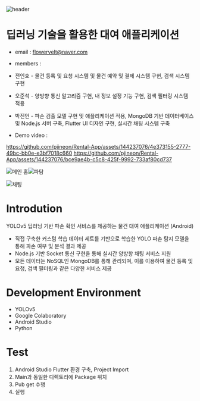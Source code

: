 ![header](https://capsule-render.vercel.app/api?type=soft&color=gradient&height=300&section=header&text=Rental%20Application&fontSize=90)


# 딥러닝 기술을 활용한 대여 애플리케이션

 - email : flowervelt@naver.com

 - members : 
 
- 전인호 - 물건 등록 및 요청 시스템 및 물건 예약 및 결제 시스템 구현, 검색 시스템 구현

   
- 오준석 - 양방향 통신 알고리즘 구현, 내 정보 설정 기능 구현, 검색 필터링 시스템 적용


- 박진언 - 파손 검출 모델 구현 및 애플리케이션 적용, MongoDB 기반 데이터베이스 및 Node.js 서버 구축, Flutter UI 디자인 구현, 실시간 채팅 시스템 구축
           
 - Demo video : 

https://github.com/pjineon/Rental-App/assets/144237076/4e373155-2777-49bc-bb0e-e3bf7018c660
https://github.com/pjineon/Rental-App/assets/144237076/bce9ae4b-c5c8-425f-9992-733af80cd737


![메인 홈](https://github.com/pjineon/Rental-App/assets/144237076/b2e42d7f-68e8-4259-9c87-4abd28b75578)![파탐](https://github.com/pjineon/Rental-App/assets/144237076/93f87381-89ea-4846-9d35-d8e5ff38b495)


![채팅](https://github.com/pjineon/Rental-App/assets/144237076/7eda73a3-7fcd-4ded-ad9c-341d21cd412c)


# Introdution
YOLOv5 딥러닝 기반 파손 확인 서비스를 제공하는 물건 대여 애플리케이션 (Android)
 - 직접 구축한 커스텀 학습 데이터 세트를 기반으로 학습한 YOLO 파손 탐지 모델을 통해 파손 여부 및 분석 결과 제공
 - Node.js 기반 Socket 통신 구현을 통해 실시간 양방향 채팅 서비스 지원
 - 모든 데이터는 NoSQL인 MongoDB를 통해 관리되며, 이를 이용하여 물건 등록 및 요청, 검색 필터링과 같은 다양한 서비스 제공


# Development Environment
- YOLOv5
- Google Colaboratory
- Android Studio
- Python

# Test
1. Android Studio Flutter 환경 구축, Project Import
2. Main과 동일한 디렉토리에 Package 위치
3. Pub get 수행
4. 실행
